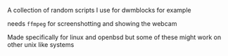 A collection of random scripts I use for dwmblocks for example

needs `ffmpeg` for screenshotting and showing the webcam

Made specifically for linux and openbsd but some of these might work on other unix like systems
